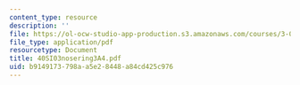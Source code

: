 ```yaml
---
content_type: resource
description: ''
file: https://ol-ocw-studio-app-production.s3.amazonaws.com/courses/3-094-materials-in-human-experience-spring-2004/b9149173798aa5e28448a84cd425c976_40SI03nosering3A4.pdf
file_type: application/pdf
resourcetype: Document
title: 40SI03nosering3A4.pdf
uid: b9149173-798a-a5e2-8448-a84cd425c976
---
```

